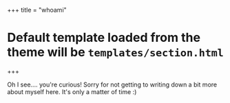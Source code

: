 +++
title = "whoami"
# Default template loaded from the theme will be `templates/section.html`
+++

Oh I see.... you're curious! Sorry for not getting to writing down a bit more about
myself here. It's only a matter of time :)
